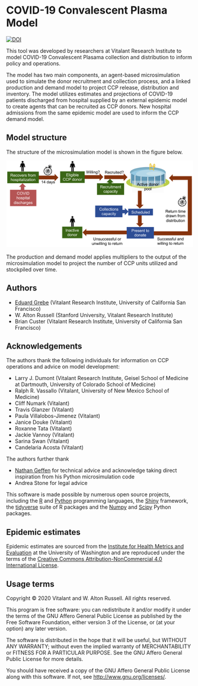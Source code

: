# COVID-19 Convalescent Plasma Model

[![DOI](https://zenodo.org/badge/DOI/10.5281/zenodo.4082755.svg)](https://doi.org/10.5281/zenodo.4082755)

This tool was developed by researchers at Vitalant Research Institute to model COVID-19 Convalescent Plasama collection and distribution to inform policy and operations.

The model has two main components, an agent-based microsimulation used to simulate the donor recruitment and collection process, and a linked production and demand model to project CCP release, distribution and inventory. The model utilizes estimates and projections of COVID-19 patients discharged from hospital supplied by an external epidemic model to create agents that can be recruited as CCP donors. New hospital admissions from the same epidemic model are used to inform the CCP demand model.

## Model structure

The structure of the microsimulation model is shown in the figure below.

![Model diagram](www/model_diagram.png)

The production and demand model applies multipliers to the output of the microsimulation model to project the number of CCP units utilized and stockpiled over time.

## Authors

* [Eduard Grebe](https://github.com/eduardgrebe) (Vitalant Research Institute, University of California San Francisco)
* W. Alton Russell (Stanford University, Vitalant Research Institute)
* Brian Custer (Vitalant Research Institute, University of California San Francisco)

## Acknowledgements

The authors thank the following individuals for information on CCP operations and advice on model development:

* Larry J. Dumont (Vitalant Research Institute, Geisel School of Medicine at Dartmouth, University of Colorado School of Medicine)
* Ralph R. Vassallo (Vitalant, University of New Mexico School of Medicine)
* Cliff Numark (Vitalant)
* Travis Glanzer (Vitalant)
* Paula Villalobos-Jimenez (Vitalant)
* Janice Douke (Vitalant)
* Roxanne Tata (Vitalant)
* Jackie Vannoy (Vitalant)
* Sarina Swan (Vitalant)
* Candelaria Acosta (Vitalant)

The authors further thank

* [Nathan Geffen](https://www.simhub.online/nathan/) for technical advice and acknowledge taking direct inspiration from his Python microsimulation code
* Andrea Stone for legal advice

This software is made possible by numerous open source projects, including the [R](https://www.r-project.org) and [Python](https://www.python.org) programming languages, the [Shiny](https://shiny.rstudio.com) framework, the [tidyverse](https://www.tidyverse.org) suite of R packages and the [Numpy](https://numpy.org) and [Scipy](https://www.scipy.org) Python packages.

## Epidemic estimates

Epidemic estimates are sourced from the [Institute for Health Metrics and 
Evaluation](http://www.healthdata.org) at the University of Washington and are 
reproduced under the terms of the [Creative Commons Attribution-NonCommercial 
4.0 International License](https://creativecommons.org/licenses/by-nc/4.0/).

## Usage terms

Copyright © 2020 Vitalant and W. Alton Russell. All rights reserved.

This program is free software: you can redistribute it and/or modify
it under the terms of the GNU Affero General Public License as published by
the Free Software Foundation, either version 3 of the License, or
(at your option) any later version.

The software is distributed in the hope that it will be useful,
but WITHOUT ANY WARRANTY; without even the implied warranty of
MERCHANTABILITY or FITNESS FOR A PARTICULAR PURPOSE. See the
GNU Affero General Public License for more details.

You should have received a copy of the GNU Affero General Public License
along with this software. If not, see <http://www.gnu.org/licenses/>.

